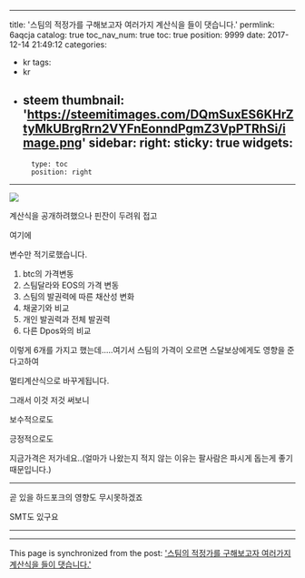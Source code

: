 
---
title: '스팀의 적정가를 구해보고자 여러가지 계산식을 들이 댓습니다.'
permlink: 6aqcja
catalog: true
toc_nav_num: true
toc: true
position: 9999
date: 2017-12-14 21:49:12
categories:
- kr
tags:
- kr
- steem
thumbnail: 'https://steemitimages.com/DQmSuxES6KHrZtyMkUBrgRrn2VYFnEonndPgmZ3VpPTRhSi/image.png'
sidebar:
    right:
        sticky: true
widgets:
    -
        type: toc
        position: right
---


![](https://steemitimages.com/DQmSuxES6KHrZtyMkUBrgRrn2VYFnEonndPgmZ3VpPTRhSi/image.png)

계산식을 공개하려했으나 핀잔이 두려워 접고

여기에

변수만 적기로했습니다.

1. btc의 가격변동
2. 스팀달라와 EOS의 가격 변동
3. 스팀의 발권력에 따른 채산성 변화
4. 채굴기와 비교
5. 개인 발권력과 전체 발권력
6. 다른 Dpos와의 비교

이렇게 6개를 가지고 했는데.....여기서 스팀의 가격이 오르면 스달보상에게도 영향을 준다고하여

멀티계산식으로 바꾸게됩니다.

그래서 이것 저것 써보니 

보수적으로도 

긍정적으로도

지금가격은 저가네요..(얼마가 나왔는지 적지 않는 이유는 팔사람은 파시게 돕는게 좋기 때문입니다.)

----------------------------------------------------------------

곧 있을 하드포크의 영향도 무시못하겠죠

SMT도 있구요

-----------------------------------------------------------------

- - -

This page is synchronized from the post: ['스팀의 적정가를 구해보고자 여러가지 계산식을 들이 댓습니다.'](https://steemit.com/@virus707/6aqcja)
